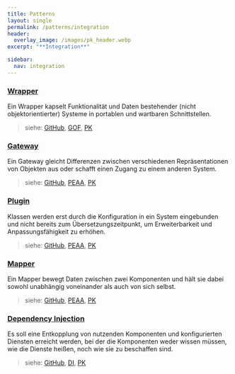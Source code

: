 ```yaml
---
title: Patterns
layout: single
permalink: /patterns/integration
header:
  overlay_image: /images/pk_header.webp
excerpt: "**Integration**"

sidebar:
  nav: integration
---
```


### [Wrapper](/patterns/integration/wrapper)
Ein Wrapper kapselt Funktionalität und Daten bestehender (nicht objektorientierter) Systeme in portablen und wartbaren Schnittstellen.

> siehe: [GitHub](https://github.com/KarlEilebrecht/patterns-kompakt-code/blob/main/src/test/java/de/calamanari/pk/wrapper/README.md), [GOF](/literature#gof), [PK](/literature#pk)

### [Gateway](/patterns/integration/gateway)
Ein Gateway gleicht Differenzen zwischen verschiedenen Repräsentationen von Objekten aus oder schafft einen Zugang zu einem anderen System.

> siehe: [GitHub](https://github.com/KarlEilebrecht/patterns-kompakt-code/blob/main/src/test/java/de/calamanari/pk/gateway/README.md), [PEAA](/literature#peaa), [PK](/literature#pk)

### [Plugin](/patterns/integration/plugin)
Klassen werden erst durch die Konfiguration in ein System eingebunden und nicht bereits zum Übersetzungszeitpunkt, um Erweiterbarkeit und Anpassungsfähigkeit zu erhöhen.

> siehe: [GitHub](https://github.com/KarlEilebrecht/patterns-kompakt-code/blob/main/src/test/java/de/calamanari/pk/plugin/README.md), [PEAA](/literature#peaa), [PK](/literature#pk)

### [Mapper](/patterns/integration/mapper)
Ein Mapper bewegt Daten zwischen zwei Komponenten und hält sie dabei sowohl unabhängig voneinander als auch von sich selbst.

> siehe: [GitHub](https://github.com/KarlEilebrecht/patterns-kompakt-code/blob/main/src/test/java/de/calamanari/pk/mapper/README.md), [PEAA](/literature#peaa), [PK](/literature#pk)

### [Dependency Injection](/patterns/integration/dependencyinjection)
Es soll eine Entkopplung von nutzenden Komponenten und konfigurierten Diensten erreicht werden, bei der die Komponenten weder wissen müssen, wie die Dienste heißen, noch wie sie zu beschaffen sind.

> siehe: [GitHub](https://github.com/KarlEilebrecht/patterns-kompakt-code/blob/main/src/test/java/de/calamanari/pk/dependencyinjection/README.md), [DI](/literature#di), [PK](/literature#pk)


